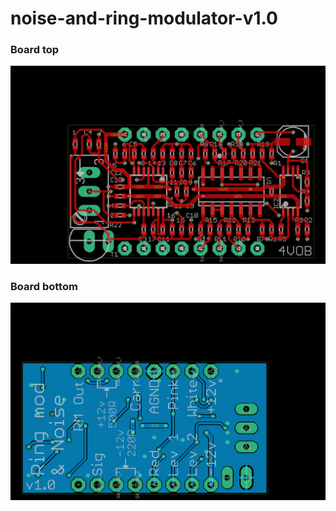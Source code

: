# noise-and-ring-modulator-v1.0

### Board top
![Top side](./noise-and-ring-modulator-v1.0-brd-top.png)
### Board bottom
![Bottom side](./noise-and-ring-modulator-v1.0-brd-bottom.png)

